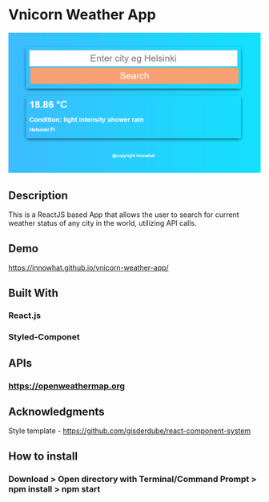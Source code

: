 # Vnicorn Weather App

![ReactJS Vnicorn Weather App  ](Screenshot.png "ReactJS")

## Description

This is a ReactJS based App that allows the user to search for current weather status of any city in the world, utilizing API calls.

## Demo
https://innowhat.github.io/vnicorn-weather-app/

## Built With

### React.js

### Styled-Componet

## APIs

### https://openweathermap.org



## Acknowledgments
Style template - https://github.com/gisderdube/react-component-system

## How to install

### Download > Open directory with Terminal/Command Prompt > npm install > npm start
